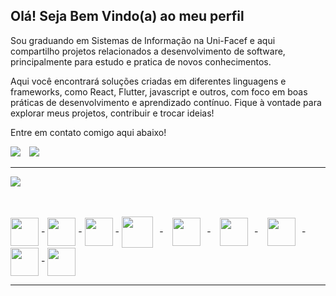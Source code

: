 <div>

## Olá! Seja Bem Vindo(a) ao meu perfil

Sou graduando em Sistemas de Informação na Uni-Facef e aqui compartilho projetos relacionados a desenvolvimento de software, principalmente para estudo e pratica de novos conhecimentos.

Aqui você encontrará soluções criadas em diferentes linguagens e frameworks, como React, Flutter, javascript e outros, com foco em boas práticas de desenvolvimento e aprendizado contínuo. Fique à vontade para explorar meus projetos, contribuir e trocar ideias!

Entre em contato comigo aqui abaixo!
<br />
<div>   
<a href = "mailto:guilhermesantosandrade01@gmail.com"><img src="https://img.shields.io/badge/-Gmail-%23333?style=for-the-badge&logo=gmail&logoColor=white" target="_blank"></a>⠀
<a href="https://www.linkedin.com/in/guilhermesandradee/" target="_blank"><img src="https://img.shields.io/badge/-LinkedIn-333?style=for-the-badge&logo=linkedin&logoColor=white" target="_blank"></a> 
<!--
 <a href="https://guilhermesandrade.github.io/Portfolio/" target="_blank" ><img src="https://img.shields.io/badge/-Portfolio-DCDCDC?style=for-the-badge&logo=deezer&logoColor=black" /></a>
 </div>
 -->

---

</div>

<div>

<a href="https://github.com/guilhermesandrade">
 <img height="" src="https://github-readme-stats.vercel.app/api/top-langs/?username=guilhermesandrade&layout=donut&hide_border=true&theme=tokyonight&bg_color=00000000">
</a>

<br /><br />
<img align="center"  height="45"  src="https://cdn.jsdelivr.net/gh/devicons/devicon@latest/icons/oracle/oracle-original.svg" /> - 
<img align="center"  height="45"  src="https://cdn.jsdelivr.net/gh/devicons/devicon@latest/icons/microsoftsqlserver/microsoftsqlserver-plain-wordmark.svg" /> - 
<img align="center"  height="45"  src="https://cdn.jsdelivr.net/gh/devicons/devicon@latest/icons/python/python-original-wordmark.svg" /> - 
<img align="center"  height="50"  src="https://cdn.jsdelivr.net/gh/devicons/devicon/icons/java/java-original.svg" />⠀-⠀
<img align="center" height="45"  src="https://cdn.jsdelivr.net/gh/devicons/devicon/icons/javascript/javascript-plain.svg" />⠀-⠀
<img align="center" height="45"  src="https://cdn.jsdelivr.net/gh/devicons/devicon@latest/icons/react/react-original-wordmark.svg" />⠀-⠀
<img align="center" height="45"  src="https://cdn.jsdelivr.net/gh/devicons/devicon/icons/html5/html5-original.svg" />⠀-⠀
<img align="center"  height="45"  src="https://cdn.jsdelivr.net/gh/devicons/devicon/icons/css3/css3-original.svg" /> - 
<img align="center"  height="45"  src="https://cdn.jsdelivr.net/gh/devicons/devicon@latest/icons/sqldeveloper/sqldeveloper-original.svg" />

          

</div>

---

